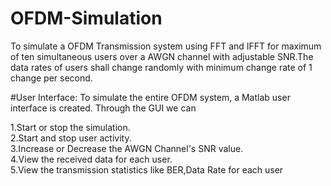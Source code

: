 # OFDM-Simulation
To simulate a OFDM Transmission system using FFT and IFFT for maximum of ten simultaneous users over a AWGN channel with adjustable SNR.The data rates of users shall change randomly with minimum change rate of 1 change per second.

#User Interface:
To simulate the entire OFDM system, a Matlab user interface is created. Through the GUI we can

1.Start or stop the simulation.<br />
2.Start and stop user activity.<br />
3.Increase or Decrease the AWGN Channel's SNR value.<br />
4.View the received data for each user.<br />
5.View the transmission statistics like BER,Data Rate for each user
